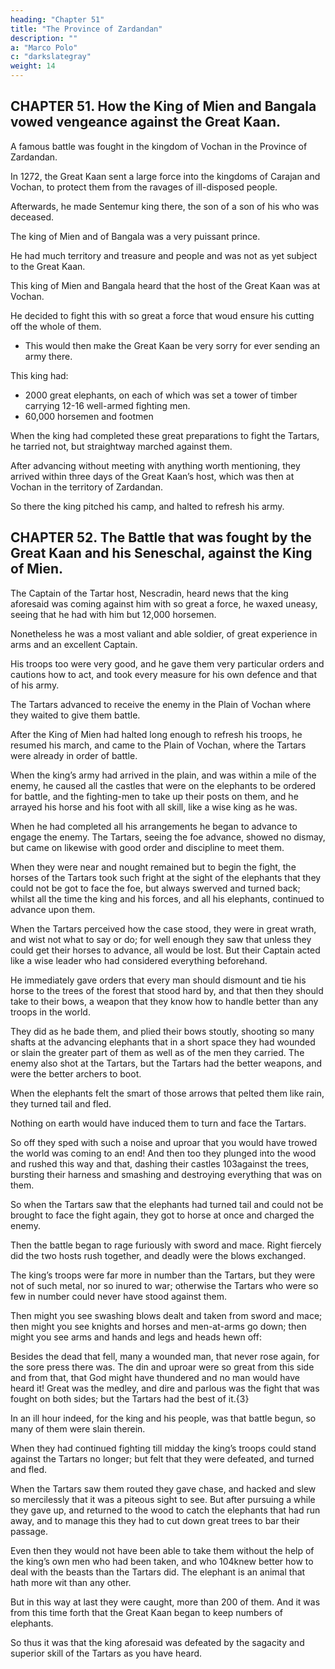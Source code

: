 ```yaml
---
heading: "Chapter 51"
title: "The Province of Zardandan"
description: ""
a: "Marco Polo"
c: "darkslategray"
weight: 14
---
```



## CHAPTER 51. How the King of Mien and Bangala vowed vengeance against the Great Kaan.

A famous battle was fought in the kingdom of Vochan in the Province of Zardandan.

In 1272, the Great Kaan sent a large force into the kingdoms of Carajan and Vochan, to protect them from the ravages of ill-disposed people.

Afterwards, he made Sentemur king there, the son of a son of his who was deceased.

The king of Mien and of Bangala was a very puissant prince.

He had much territory and treasure and people and was not as yet subject to the Great Kaan.

This king of Mien and Bangala heard that the host of the Great Kaan was at Vochan.

He decided to fight this with so great a force that woud ensure his cutting off the whole of them.
- This would then make the Great Kaan be very sorry for ever sending an army there.

This king had:
- 2000 great elephants, on each of which was set a tower of timber carrying 12-16 well-armed fighting men.
- 60,000 horsemen and footmen

When the king had completed these great preparations to fight the Tartars, he tarried not, but straightway marched against them.

After advancing without meeting with anything worth mentioning, they arrived within three days of the Great Kaan’s host, which was then at Vochan in the territory of Zardandan.

So there the king pitched his camp, and halted to refresh his army.


## CHAPTER 52. The Battle that was fought by the Great Kaan and his Seneschal, against the King of Mien.

The Captain of the Tartar host, Nescradin, heard news that the king aforesaid was coming against him with so great a force, he waxed uneasy, seeing that he had with him but 12,000 horsemen.

Nonetheless he was a most valiant and able soldier, of great experience in arms and an excellent Captain.

His troops too were very good, and he gave them very particular orders and cautions how to act, and took every measure for his own defence and that of his army. 

<!-- , consisting of 12,000 well-mounted horsemen, -->
The Tartars advanced to receive the enemy in the Plain of Vochan where they waited to give them battle. 

<!-- And this they did through the good judgment of the excellent Captain who led them; for hard by that plain was a great wood, thick with trees. And so there in the plain the Tartars awaited their foe. Let us then leave discoursing of them a while; we shall come back to them presently; but meantime let us speak of the enemy. -->

After the King of Mien had halted long enough to refresh his troops, he resumed his march, and came to the Plain of Vochan, where the Tartars were already in order of battle. 

When the king’s army had arrived in the plain, and was within a mile of the enemy, he caused all the castles that were on the elephants to be ordered for battle, and the fighting-men to take up their posts on them, and he arrayed his horse and his foot with all skill, like a wise king as he was.

When he had completed all his arrangements he began to advance to engage the enemy. The Tartars, seeing the foe advance, showed no dismay, but came on likewise with good order and discipline to meet them.

When they were near and nought remained but to begin the fight, the horses of the Tartars took such fright at the sight of the elephants that they could not be got to face the foe, but always swerved and turned back; whilst all the time the king and his forces, and all his elephants, continued to advance upon them.

When the Tartars perceived how the case stood, they were in great wrath, and wist not what to say or do; for well enough they saw that unless they could get their horses to advance, all would be lost. But their Captain acted like a wise leader who had considered everything beforehand. 

He immediately gave orders that every man should dismount and tie his horse to the trees of the forest that stood hard by, and that then they should take to their bows, a weapon that they know how to handle better than any troops in the world. 

They did as he bade them, and plied their bows stoutly, shooting so many shafts at the advancing elephants that in a short space they had wounded or slain the greater part of them as well as of the men they carried. The enemy also shot at the Tartars, but the Tartars had the better weapons, and were the better archers to boot.

When the elephants felt the smart of those arrows that pelted them like rain, they turned tail and fled.

Nothing on earth would have induced them to turn and face the Tartars.

So off they sped with such a noise and uproar that you would have trowed the world was coming to an end! And then too they plunged into the wood and rushed this way and that, dashing their castles 103against the trees, bursting their harness and smashing and destroying everything that was on them.

So when the Tartars saw that the elephants had turned tail and could not be brought to face the fight again, they got to horse at once and charged the enemy.

Then the battle began to rage furiously with sword and mace. Right fiercely did the two hosts rush together, and deadly were the blows exchanged. 

The king’s troops were far more in number than the Tartars, but they were not of such metal, nor so inured to war; otherwise the Tartars who were so few in number could never have stood against them. 

Then might you see swashing blows dealt and taken from sword and mace; then might you see knights and horses and men-at-arms go down; then might you see arms and hands and legs and heads hewn off: 

Besides the dead that fell, many a wounded man, that never rose again, for the sore press there was. The din and uproar were so great from this side and from that, that God might have thundered and no man would have heard it! Great was the medley, and dire and parlous was the fight that was fought on both sides; but the Tartars had the best of it.{3}

In an ill hour indeed, for the king and his people, was that battle begun, so many of them were slain therein. 

When they had continued fighting till midday the king’s troops could stand against the Tartars no longer; but felt that they were defeated, and turned and fled. 

When the Tartars saw them routed they gave chase, and hacked and slew so mercilessly that it was a piteous sight to see. But after pursuing a while they gave up, and returned to the wood to catch the elephants that had run away, and to manage this they had to cut down great trees to bar their passage. 

Even then they would not have been able to take them without the help of the king’s own men who had been taken, and who 104knew better how to deal with the beasts than the Tartars did. The elephant is an animal that hath more wit than any other.

But in this way at last they were caught, more than 200 of them. And it was from this time forth that the Great Kaan began to keep numbers of elephants.

So thus it was that the king aforesaid was defeated by the sagacity and superior skill of the Tartars as you have heard.


